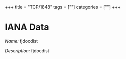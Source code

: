 +++
title = "TCP/1848"
tags = [""]
categories = [""]
+++

# IANA Data

_Name:_ fjdocdist

_Description:_ fjdocdist

